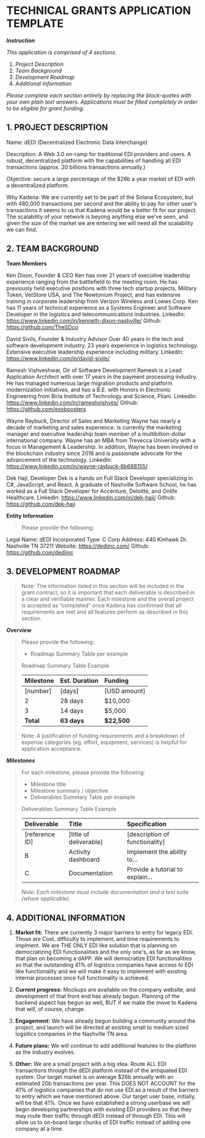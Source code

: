 # TECHNICAL GRANTS APPLICATION TEMPLATE

***Instruction***

*This application is comprised of 4 sections:*

1. *Project Description*
2. *Team Background*
3. *Development Roadmap*
4. *Additional Information*

*Please complete each section entirely by replacing the block-quotes with your own plain text answers. Applications must be filled completely in order to be eligible for grant funding.*

## 1. PROJECT DESCRIPTION

Name: dEDI (Decentralized Electronic Data Interchange)

Description: A Web 3.0 on-ramp for traditional EDI providers and users. A robust, decentralized platform with the capabilities of handling all EDI transactions (approx. 20 billions transactions annually.) 

Objective: secure a large percentage of the $26b a year market of EDI with a decentralized platform.

Why Kadena: We are currently set to be part of the Solana Ecosystem, but with 480,000 transactions per second and the ability to pay for other user's transactions it seems to us that Kadena would be a better fit for our project. The scalability of your network is beyong anything else we've seen, and given the size of the market we are entering we will need all the scalability we can find. 


## 2. TEAM BACKGROUND

**Team Members**

Ken Dixon, Founder & CEO
    Ken has over 21 years of executive leadership experience ranging from the battlefield to the meeting room. He has previously held executive positions with three tech startup projects, Military Token, VetStore USA, and The Newtonium Project, and has extensive training in corporate leadership from Verizon Wireless and Loews Corp. Ken has 11 years of technical experience as a Systems Engineer and Software Developer in the logistics and telecommunications industries. 
        LinkedIn: https://www.linkedin.com/in/kenneth-dixon-nashville/
        Github: https://github.com/TheSDco

David Sivils, Founder & Industry Advisor
    Over 40 years in the tech and software development industry. 23 years experience in logistics technology. Extensive executive leadership experience including military.
        LinkedIn: https://www.linkedin.com/in/david-sivils/


Ramesh Vishveshwar, Dir of Software Development
    Ramesh is a Lead Application Architect with over 17 years in the payment processing industry. He has managed numerous large migration products and platform modernization initiatives, and has a B.E. with Honors in Electronic Engineering from Birla Institute of Technology and Science, Pilani.
        LinkedIn: https://www.linkedin.com/in/rameshvishves/
        Github: https://github.com/exoboosters

Wayne Raybuck, Director of Sales and Marketing
    Wayne has nearly a decade of marketing and sales experience. Is currently the marketing manager and executive leadership team member of a multibillion-dollar international company. Wayne has an MBA from Trevecca University with a focus in Management & Leadership. In addition, Wayne has been involved in the blockchain industry since 2018 and is passionate advocate for the advancement of the technology.
        LinkedIn: https://www.linkedin.com/in/wayne-raybuck-6b688155/

Dek Haji, Developer
    Dek is a hands on Full Stack Developer specializing in C#, JavaScript, and React. A graduate of Nashville Software School, he has worked as a Full Stack Developer for Accenture, Deloitte, and Onlife Healthcare. 
        LinkedIn: https://www.linkedin.com/in/dek-haji/
        Github: https://github.com/dek-haji



**Entity Information**

>Please provide the following:

Legal Name: dEDI Incorporated
Type: C Corp
Address: 440 Kinhawk Dr. Nashville TN 37211
Website: https://dediinc.com/
Github: https://github.com/dediinc


## 3. DEVELOPMENT ROADMAP

>Note: The information listed in this section will be included in the grant contract, so it is important that each deliverable is described in a clear and verifiable manner. Each milestone and the overall project is accepted as “completed” once Kadena has confirmed that all requirements are met and all features perform as described in this section.

***Overview***

>Please provide the following:
>- Roadmap Summary Table per example
>
>Roadmap Summary Table Example
>
>| Milestone   | Est. Duration | Funding      |
>| :---------- | :------------ | :------------|
>| [number]    | [days]        | [USD amount] |
>| 2           | 28 days       | $10,000      |
>| 3           | 14 days       | $5,000       |
>| **Total**   | **63 days**   | **$22,500**  |
>
>Note: A justification of funding requirements and a breakdown of expense categories (eg. effort, equipment, services) is helpful for application acceptance.

***Milestones***

>For each milestone, please provide the following:
>- Milestone title
>- Milestone summary / objective
>- Deliverables Summary Table per example
>
>Deliverables Summary Table Example
>
>| Deliverable    | Title                  | Specification                    |
>| :------------- | :--------------------- | :--------------------------------|
>| [reference ID] | [title of deliverable] | [description of functionality]   |
>| B              | Activity dashboard     | Implement the ability to...      |
>| C              | Documentation          | Provide a tutorial to explain... |
>
>*Note: Each milestone must include documentation and a test suite (where applicable).*

## 4. ADDITIONAL INFORMATION

1. **Market fit:** There are currently 3 major barriers to entry for legacy EDI. Those are Cost, difficulty to implement, and time requirements to implment. We are THE ONLY EDI like solution that is planning on democratizing EDI functionalities and the only one's, as far as we know, that plan on becoming a dAPP. We will democratize EDI functionalities so that the outstanding 41% of logistics companies have access to EDI like functionality and we will make it easy to implement with existing internal processes once full functionality is achieved.  

2. **Current progress:** Mockups are available on the company website, and development of that front end has already begun. Planning of the backend aspect has begun as well, BUT if we make the move to Kadena that will, of course, change. 

3. **Engagement:** We have already begun building a community around the project, and launch will be directed at existing small to medium sized logsitics companies in the Nashville TN area. 

4. **Future plans:** We will continue to add additional features to the platform as the industry evolves. 

5. **Other:** We are a small project with a big idea. Route ALL EDI transactions through the dEDI platform instead of the antiquated EDI system. Our target market is on average $26b annually with an estimated 20b transactions per year. This DOES NOT ACCOUNT for the 41% of logistics companies that do not use EDI as a result of the barriers to entry which we have mentioned above. Our target user base, initially, will be that 41%. Once we have established a strong userbase we will begin developing partnerships with existing EDI providers so that they may route their traffic through dEDI instead of through EDI. This will allow us to on-board large chunks of EDI traffic instead of adding one company at a time. 
